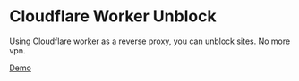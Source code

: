 # Cloudflare Worker Unblock

Using Cloudflare worker as a reverse proxy, you can unblock sites. No more vpn. 

[Demo](https://cloudflareworkers.com/#fc0685b0f17152ede639b749fcac37aa:http://about:blank/)